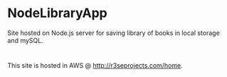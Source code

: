 # NodeLibraryApp
Site hosted on Node.js server for saving library of books in local storage and mySQL.
#

This site is hosted in AWS @ http://r3seprojects.com/home.
